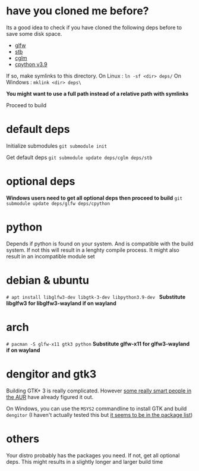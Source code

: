 # have you cloned me before?
Its a good idea to check if you have cloned the following deps before to save some disk space.
- [glfw](https://github.com/glfw/glfw.git)
- [stb](https://github.com/nothings/stb.git)
- [cglm](https://github.com/recp/cglm.git)
- [cpython v3.9](https://github.com/python/cpython)

If so, make symlinks to this directory.
On Linux : `ln -sf <dir> deps/`
On Windows : `mklink <dir> deps\`

**You might want to use a full path instead of a relative path with symlinks**

Proceed to build

# default deps
Initialize submodules
`git submodule init`

Get default deps
`git submodule update deps/cglm deps/stb`

# optional deps
**Windows users need to get all optional deps then proceed to build**
`git submodule update deps/glfw deps/cpython`

# python
Depends if python is found on your system. And is compatible with the build system. If not this will result in a lenghty compile process. It might also result in an incompatible module set

# debian & ubuntu
`# apt install libglfw3-dev libgtk-3-dev libpython3.9-dev `
**Substitute libglfw3 for libglfw3-wayland if on wayland**

# arch
`# pacman -S glfw-x11 gtk3 python`
**Substitute glfw-x11 for glfw3-wayland if on wayland**

# dengitor and gtk3
Building GTK+ 3 is really complicated. However [some really smart people in the AUR](https://aur.archlinux.org/packages/mingw-w64-gtk3) have already figured it out.

On Windows, you can use the `MSYS2` commandline to install GTK and build `dengitor` (I haven't actually tested this but [it seems to be in the package list](https://packages.msys2.org/base/mingw-w64-gtk3))

# others
Your distro probably has the packages you need. If not, get all optional deps. This might results in a slightly longer and larger build time
